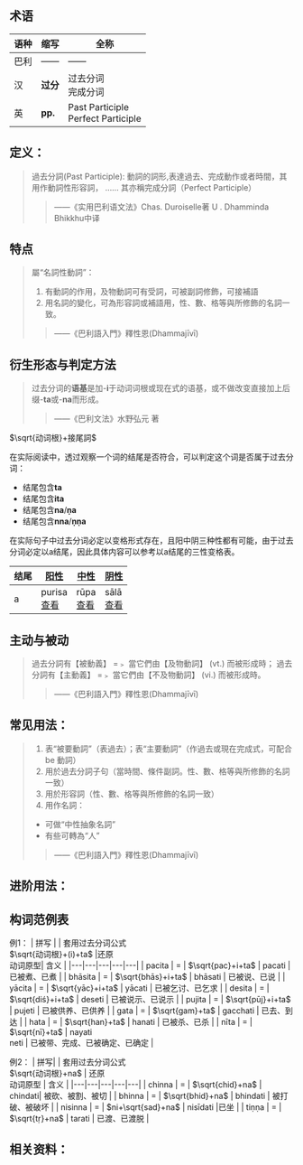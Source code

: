 ## 术语

|语种|缩写|全称|
|-|-|-|
|巴利|——|——|
|汉|**过分**|过去分词<br>完成分词|
|英|**pp.**|Past Participle<br>Perfect Participle|


## 定义：

>過去分詞(Past Participle): 動詞的詞形,表達過去、完成動作或者時間，其用作動詞性形容詞，
……
其亦稱完成分詞（Perfect Participle）
>>——《实用巴利语文法》Chas. Duroiselle著 U . Dhamminda Bhikkhu中译

## 特点

>屬“名詞性動詞”：
>1. 有動詞的作用，及物動詞可有受詞，可被副詞修飾，可接補語
>2. 用名詞的變化，可為形容詞或補語用，性、數、格等與所修飾的名詞一致。
>>——《巴利語入門》釋性恩(Dhammajīvī)


## 衍生形态与判定方法

>过去分词的**语基**是加-**i**于动词词根或现在式的语基，或不做改变直接加上后缀-**ta**或-**na**而形成。
>>——《巴利文法》水野弘元 著

$\sqrt{动词根}+接尾詞$


在实际阅读中，透过观察一个词的结尾是否符合，可以判定这个词是否属于过去分词：
- 结尾包含**ta**
- 结尾包含**ita**
- 结尾包含**na**/**ṇa**
- 结尾包含**nna**/**ṇṇa**

在实际句子中过去分词必定以变格形式存在，且阳中阴三种性都有可能，由于过去分词必定以a结尾，因此具体内容可以参考以a结尾的三性变格表。

| 结尾 | [阳性](masculine.md) | [中性](neutral.md) |[阴性](feminine.md)|
| - | - | - |-|
| a |purisa<br>[查看](../declension/a-masculine.md)|rūpa<br>[查看](../declension/a-neutral.md)|sālā<br>[查看](../declension/a-feminine.md)|



## 主动与被动

>過去分詞有【被動義】 =﹥ 當它們由【及物動詞】 (vt.) 而被形成時；
過去分詞有【主動義】 =﹥ 當它們由【不及物動詞】 (vi.) 而被形成時。
>>——《巴利語入門》釋性恩(Dhammajīvī)


## 常见用法：

>1. 表“被要動詞”（表過去）；表“主要動詞”（作過去或現在完成式，可配合
be 動詞）
>2. 用於過去分詞子句（當時間、條件副詞。性、數、格等與所修飾的名詞一致）
>3. 用於形容詞（性、數、格等與所修飾的名詞一致）
>4. 用作名詞：
>   - 可做“中性抽象名詞”
>   - 有些可轉為“人”
>>——《巴利語入門》釋性恩(Dhammajīvī)


## 进阶用法：

## 构词范例表
例1：
| 拼写 |  | 套用过去分词公式<br>$\sqrt{动词根}+(i)+ta$ |还原<br>动词原型| 含义 | 
|---|---|---|---|---|
| pacita | = | $\sqrt{pac}+i+ta$ | pacati | 已被煮、已煮 |
| bhāsita | = | $\sqrt{bhās}+i+ta$ | bhāsati | 已被说、已说 |
| yācita | = | $\sqrt{yāc}+i+ta$ | yācati | 已被乞讨、已乞求 |
| desita | = | $\sqrt{diś}+i+ta$ | deseti | 已被说示、已说示 |
| pujita | = | $\sqrt{pūj}+i+ta$ | pujeti | 已被供养、已供养 |
| gata | = | $\sqrt{gam}+ta$ | gacchati | 已去、到达 |
| hata | = | $\sqrt{han}+ta$ | hanati | 已被杀、已杀 |
| nīta | = | $\sqrt{nī}+ta$ | nayati<br>neti | 已被带、完成、已被确定、已确定 |

例2：
| 拼写| | 套用过去分词公式<br>$\sqrt{动词根}+na$ | 还原<br>动词原型 | 含义 |
|---|---|---|---|---|
| chinna | = | $\sqrt{chid}+na$ | chindati| 被砍、被割、被切 |
| bhinna | = | $\sqrt{bhid}+na$ | bhindati | 被打破、被破坏 |
| nisinna | = | $ni+\sqrt{sad}+na$ | nisīdati |已坐 |
| tiṇṇa | = | $\sqrt{tṛ}+na$ | tarati | 已渡、已渡脱 |

## 相关资料：

